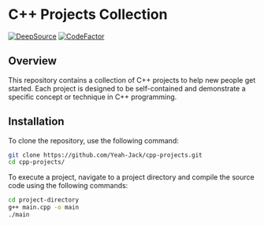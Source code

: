 # C++ Projects Collection

[![DeepSource](https://app.deepsource.com/gh/Yeah-Jack/cpp-projects.svg/?label=active+issues&show_trend=true&token=wx__aoPgZHCEPYRB8mcHAkwD)](https://app.deepsource.com/gh/Yeah-Jack/cpp-projects/)
[![CodeFactor](https://www.codefactor.io/repository/github/yeah-jack/cpp-projects/badge)](https://www.codefactor.io/repository/github/yeah-jack/cpp-projects)

## Overview

This repository contains a collection of C++ projects to help new people get started. Each project is designed to be self-contained and demonstrate a specific concept or technique in C++ programming.

## Installation

To clone the repository, use the following command:

```bash
git clone https://github.com/Yeah-Jack/cpp-projects.git
cd cpp-projects/
```

To execute a project, navigate to a project directory and compile the source code using the following commands:

```bash
cd project-directory
g++ main.cpp -o main
./main
```
